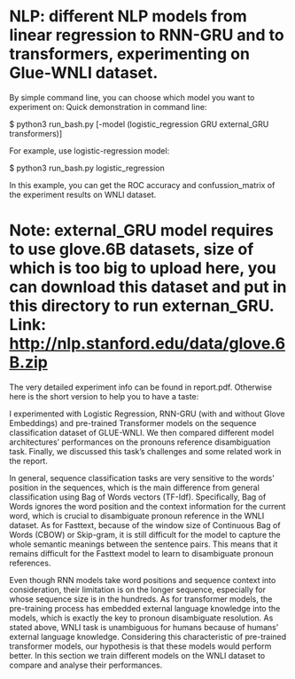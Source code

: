 # NLP: different NLP models from linear regression to RNN-GRU and to transformers, experimenting on Glue-WNLI dataset.

By simple command line, you can choose which model you want to experiment on:
Quick demonstration in command line: 

$ python3 run_bash.py [-model (logistic_regression GRU external_GRU transformers)]

For example, use logistic-regression model: 

$ python3 run_bash.py logistic_regression  

In this example, you can get the ROC accuracy and confussion_matrix of the experiment results on WNLI dataset.
# Note: external_GRU model requires to use glove.6B datasets, size of which is too big to upload here, you can download this dataset and put in this directory to run externan_GRU. Link: http://nlp.stanford.edu/data/glove.6B.zip 

The very detailed experiment info can be found in report.pdf. Otherwise here is the short version to help you to have a taste:

I experimented with Logistic Regression, RNN-GRU (with and without Glove Embeddings) and pre-trained Transformer models on the sequence classification dataset of GLUE-WNLI. We then compared different model architectures’ performances on the pronouns reference disambiguation task. Finally, we discussed this task’s challenges and some related work in the report.


In general, sequence classification tasks are very sensitive to the words’ position in the sequences, which is the main difference from general classification using Bag of Words vectors (TF-Idf). Specifically, Bag of Words ignores the word position and the context information for the current word, which is crucial to disambiguate pronoun reference in the WNLI dataset. As for Fasttext, because of the window size of Continuous Bag of Words ​(​CBOW) or Skip-gram, it is still difficult for the model to capture the whole semantic meanings between the sentence pairs. This means that it remains difficult for the Fasttext model to learn to disambiguate pronoun references.


Even though RNN models take word positions and sequence context into consideration, their limitation is on the longer sequence, especially for whose sequence size is in the hundreds. As for transformer models, the pre-training process has embedded external language knowledge into the models, which is exactly the key to pronoun disambiguate resolution. As stated above, WNLI task is unambiguous for humans because of humans’ external language knowledge. Considering this characteristic of pre-trained transformer models, our hypothesis is that these models would perform better. In this section we train different models on the WNLI dataset to compare and analyse their performances.



